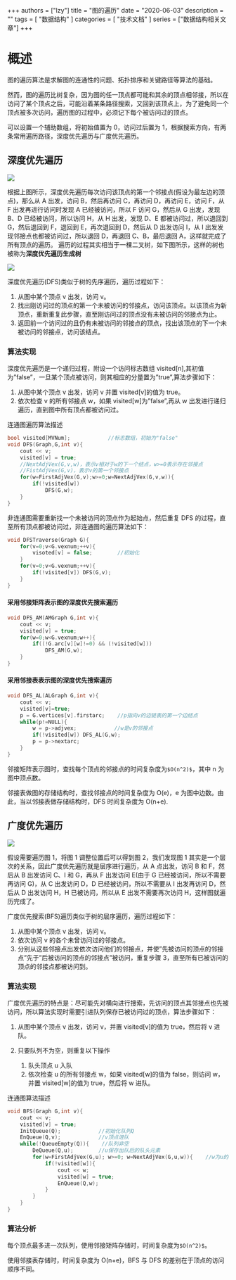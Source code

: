 
+++
authors = ["lzy"]
title = "图的遍历"
date = "2020-06-03"
description = ""
tags = [
    "数据结构"
]
categories = [
    "技术文档"
]
series = ["数据结构相关文章"]
+++

# 概述

图的遍历算法是求解图的连通性的问题、拓扑排序和关键路径等算法的基础。

然而，图的遍历比树复杂，因为图的任一顶点都可能和其余的顶点相邻接，所以在访问了某个顶点之后，可能沿着某条路径搜索，又回到该顶点上，为了避免同一个顶点被多次访问，遍历图的过程中，必须记下每个被访问过的顶点。

可以设置一个辅助数组，将初始值置为 0，访问过后置为 1，根据搜索方向，有两条常用遍历路径，深度优先遍历与广度优先遍历。

## 深度优先遍历

![](../static/KaONbqhtioYCIcxaQHncQZYMnih.png)

根据上图所示，深度优先遍历每次访问该顶点的第一个邻接点(假设为最左边的顶点)，那么从 A 出发，访问 B，然后再访问 C，再访问 D，再访问 E，访问 F，从 F 出发再进行访问时发现 A 已经被访问，所以 F 访问 G，然后从 G 出发，发现 B、D 已经被访问，所以访问 H，从 H 出发，发现 D、E 都被访问过，所以退回到 G，然后退回到 F，退回到 E，再次退回到 D，然后从 D 出发访问 I，从 I 出发发现邻接点也都被访问过，所以退回 D，再退回 C、B，最后退回 A，这样就完成了所有顶点的遍历。
遍历的过程其实相当于一棵二叉树，如下图所示，这样的树也被称为**深度优先遍历生成树**

![](../static/G6QzbFEuSojv1axHIfMctBCZnNg.png)

深度优先遍历(DFS)类似于树的先序遍历，遍历过程如下：

1. 从图中某个顶点 v 出发，访问 v。
2. 找出刚访问过的顶点的第一个未被访问的邻接点，访问该顶点。以该顶点为新顶点，重新重复此步骤，直至刚访问过的顶点没有未被访问的邻接点为止。
3. 返回前一个访问过的且仍有未被访问的邻接点的顶点，找出该顶点的下一个未被访问的邻接点，访问该结点。

### 算法实现

深度优先遍历是一个递归过程，附设一个访问标志数组 visited[n],其初值为”false”，一旦某个顶点被访问，则其相应的分量置为”true”,算法步骤如下：

1. 从图中某个顶点 v 出发，访问 v 并置 visited[v]的值为 true。
2. 依次检查 v 的所有邻接点 w，如果 visited[w]为”false”,再从 w 出发进行递归遍历，直到图中所有顶点都被访问过。

连通图遍历算法描述

```c
bool visited[MVNum];            //标志数组，初始为"false"
void DFS(Graph,G,int v){
    cout << v;
    visited[v] = true;
    //NextAdjVex(G,v,w)，表示v相对于w的下一个结点，w>=0表示存在邻接点
    //FistAdjVex(G,v)，表示v的第一个邻接点
    for(w=FirstAdjVex(G,v);w>=0;w=NextAdjVex(G,v,w)){
        if(!visited[w])
            DFS(G,w);
    }
}
```

非连通图需要重新找一个未被访问的顶点作为起始点，然后重复 DFS 的过程，直至所有顶点都被访问过，非连通图的遍历算法如下：

```c
void DFSTraverse(Graph G){
    for(v=0;v<G.vexnum;++v){
        visoted[v] = false;        //初始化
    }
    for(v=0;v<G.vexnum;++v){
        if(!visited[v]) DFS(G,v);
    }
}
```

#### 采用邻接矩阵表示图的深度优先搜索遍历

```c
void DFS_AM(AMGraph G,int v){
    cout << v;
    visited[v] = true;
    for(w=0;w<G.vexnum;w++){
        if((!G.arc[v][w]!=0) && (!visited[w]))
            DFS_AM(G,w);
    }
}
```

#### 采用邻接表表示图的深度优先搜索遍历

```c
void DFS_AL(ALGraph G,int v){
    cout << v;
    visited[v]=true;
    p = G.vertices[v].firstarc;    //p指向v的边链表的第一个边结点
    while(p!=NULL){
        w = p->adjvex;            //w是v的邻接点
        if(!visited[w]) DFS_AL(G,w);
        p = p->nextarc;
    }
}
```

邻接矩阵表示图时，查找每个顶点的邻接点的时间复杂度为`$O(n^2)$`，其中 n 为图中顶点数。

邻接表做图的存储结构时，查找邻接点的时间复杂度为 O(e)，e 为图中边数。由此，当以邻接表做存储结构时，DFS 时间复杂度为 O(n+e).

## 广度优先遍历

![](../static/IKVbbkiSjol8oPxoV8ncwmvBnLf.png)

假设需要遍历图 1，将图 1 调整位置后可以得到图 2，我们发现图 1 其实是一个层次的关系，因此广度优先遍历就是层序进行遍历，从 A 点出发，访问 B 和 F，然后从 B 出发访问 C、I 和 G，再从 F 出发访问 E(由于 G 已经被访问，所以不需要再访问 G)，从 C 出发访问 D，D 已经被访问，所以不需要从 I 出发再访问 D，然后从 D 出发访问 H，H 已被访问，所以从 E 出发不需要再次访问 H，这样图就遍历完成了。

广度优先搜索(BFS)遍历类似于树的层序遍历，遍历过程如下：

1. 从图中某个顶点 v 出发，访问 v。
2. 依次访问 v 的各个未曾访问过的邻接点。
3. 分别从这些邻接点出发依次访问他们的邻接点，并使”先被访问的顶点的邻接点”先于”后被访问的顶点的邻接点”被访问，重复步骤 3，直至所有已被访问的顶点的邻接点都被访问到。

### 算法实现

广度优先遍历的特点是：尽可能先对横向进行搜索，先访问的顶点其邻接点也先被访问，所以算法实现时需要引进队列保存已被访问过的顶点，算法步骤如下：

1. 从图中某个顶点 v 出发，访问 v，并置 visited[v]的值为 true，然后将 v 进队。
2. 只要队列不为空，则重复以下操作

   1. 队头顶点 u 入队
   2. 依次检查 u 的所有邻接点 w，如果 visited[w]的值为 false，则访问 w，并置 visited[w]的值为 true，然后将 w 进队。

连通图算法描述

```c
void BFS(Graph G,int v){
    cout << v;
    visited[v] = true;
    InitQueue(Q);            //初始化队列Q
    EnQueue(Q,v);            //v顶点进队
    while(!QueueEmpty(Q)){    //队列非空
        DeQueue(Q,u);        //u保存出队后的队头元素
        for(w=FirstAdjVex(G,u); w>=0; w=NextAdjVex(G,u,w)){    //w为u的邻接点
            if(!visited[w]){
                cout << w;
                visited[w] = true;
                EnQueue(Q,w);
            }
        }
    }
}
```

### 算法分析

每个顶点最多进一次队列，使用邻接矩阵存储时，时间复杂度为`$O(n^2)$`。

使用邻接表存储时，时间复杂度为 O(n+e)，BFS 与 DFS 的差别在于顶点的访问顺序不同。
